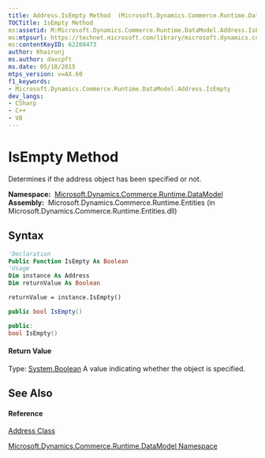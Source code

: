 ```yaml
---
title: Address.IsEmpty Method  (Microsoft.Dynamics.Commerce.Runtime.DataModel)
TOCTitle: IsEmpty Method
ms:assetid: M:Microsoft.Dynamics.Commerce.Runtime.DataModel.Address.IsEmpty
ms:mtpsurl: https://technet.microsoft.com/library/microsoft.dynamics.commerce.runtime.datamodel.address.isempty(v=AX.60)
ms:contentKeyID: 62208473
author: Khairunj
ms.author: daxcpft
ms.date: 05/18/2015
mtps_version: v=AX.60
f1_keywords:
- Microsoft.Dynamics.Commerce.Runtime.DataModel.Address.IsEmpty
dev_langs:
- CSharp
- C++
- VB
---
```


# IsEmpty Method

Determines if the address object has been specified or not.

**Namespace:**  [Microsoft.Dynamics.Commerce.Runtime.DataModel](microsoft-dynamics-commerce-runtime-datamodel-namespace.md)  
**Assembly:**  Microsoft.Dynamics.Commerce.Runtime.Entities (in Microsoft.Dynamics.Commerce.Runtime.Entities.dll)

## Syntax

``` vb
'Declaration
Public Function IsEmpty As Boolean
'Usage
Dim instance As Address
Dim returnValue As Boolean

returnValue = instance.IsEmpty()
```

``` csharp
public bool IsEmpty()
```

``` c++
public:
bool IsEmpty()
```

#### Return Value

Type: [System.Boolean](https://technet.microsoft.com/library/a28wyd50\(v=ax.60\))  
A value indicating whether the object is specified.  

## See Also

#### Reference

[Address Class](address-class-microsoft-dynamics-commerce-runtime-datamodel.md)

[Microsoft.Dynamics.Commerce.Runtime.DataModel Namespace](microsoft-dynamics-commerce-runtime-datamodel-namespace.md)

